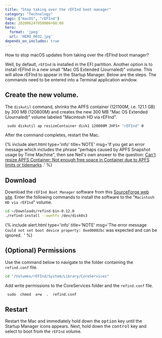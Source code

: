 ```yaml
---
title: "Stop taking over the rEFInd boot manager"
category: "Technology"
tags: ["macOS", "rEFInd"]
date: 20200624T050000+08:00
hero:
  format: 'jpeg'
  url: 'HERO_0032.jpg'
depends_on_includes: true
---
```

How to stop macOS updates from taking over the rEFInd boot manager?

Well, by default, `rEFInd` is installed in the EFI partition. Another option is to install rEFInd in a new small "Mac OS Extended (Journaled)" volume. This will allow rEFInd to appear in the Startup Manager.
Below are the steps. The commands need to be entered into a Terminal application window.

## Create the new volume.

The `diskutil` command, shrinks the APFS container (121100M, i.e. 121.1 GB) by 300 MB (120800M) and creates the new 300 MB "Mac OS Extended (Journaled)" volume labeled "Macintosh HD via rEFInd".

```sh
 sudo diskutil ap resizeContainer disk1 120800M JHFS+ "rEFInd" 0
```

After the command completes, restart the Mac.

{% include alert.html type='info' title='NOTE' msg='If you get an error message which includes the phrase "perhaps caused by APFS Snapshot usage by Time Machine", then see Neil\'s own answer to the question: <a href="https://apple.stackexchange.com/questions/321533/cant-resize-apfs-container-not-enough-free-space-in-container-due-to-apfs-limi">Can\'t resize APFS Container: Not enough free space in Container due to APFS limits or tidemarks</a> .' %}

## Download

Download the `rEFInd Boot Manager` software from this [SourceForge web site](https://sourceforge.net/projects/refind/). Enter the following commands to install the software to the "`Macintosh HD via rEFInd`" volume. 

```sh
cd ~/Downloads/refind-bin-0.12.0
./refind-install --ownhfs /dev/disk0s3
```

{% include alert.html type='info' title='NOTE' msg='The error message <code>Could not set boot device property: 0xe00002bc</code> was expected and can be ignored.  ' %}

## **(Optional)** Permissions

Use the command below to navigate to the folder containing the `refind.conf` file. 

```sh
cd "/Volumes/rEFInd/System/Library/CoreServices"
```

Add write permissions to the CoreServices folder and the `refind.conf` file.

```sh
 sudo  chmod  a+w  .  refind.conf
```

## Restart

Restart the Mac and immediately hold down the <kbd>option</kbd> key until the Startup Manager icons appears. Next, hold down the <kbd>control</kbd> key and select to boot from the `rEFInd` volume. 
